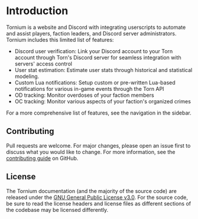 # Introduction
Tornium is a website and Discord with integrating userscripts to automate and assist players, faction leaders, and Discord server administrators. Tornium includes this limited list of features:
- Discord user verification: Link your Discord account to your Torn account through Torn's Discord server for seamless integration with servers' access control
- User stat estimation: Estimate user stats through historical and statistical modeling.
- Custom Lua notifications: Setup custom or pre-written Lua-based notifications for various in-game events through the Torn API
- OD tracking: Monitor overdoses of your faction members
- OC tracking: Monitor various aspects of your faction's organized crimes

For a more comprehensive list of features, see the navigation in the sidebar.

## Contributing
Pull requests are welcome. For major changes, please open an issue first to discuss what you would like to change. For more information, see the [contributing guide](https://github.com/Tornium/tornium/blob/master/CONTRIBUTING.md) on GitHub.

## License
The Tornium documentation (and the majority of the source code) are released under the [GNU General Public License v3.0](https://www.gnu.org/licenses/gpl-3.0.en.html). For the source code, be sure to read the license headers and license files as different sections of the codebase may be licensed differently.

